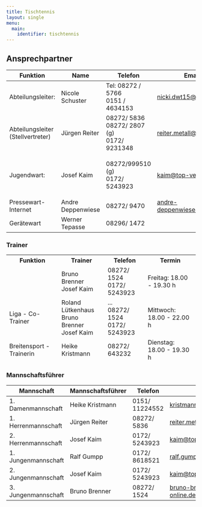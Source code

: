 ```yaml
---
title: Tischtennis
layout: single
menu:
  main:
    identifier: tischtennis
---
```


## Ansprechpartner

<table>
<thead> 
<tr>
<th>Funktion</th> <th>Name</th> <th>Telefon</th><th>Email</th>
</tr>
</thead>
<tbody>
<tr class="odd">
<td>Abteilungsleiter:</td>
<td>Nicole Schuster<br></td>
<td>Tel: 08272 / 5766<br>0151 / 4634153<br></td>
<td><a title="Mail an Herrn Josef Kaim" href="mailto:nicki.dwt15@gmail.com">nicki.dwt15@gmail.com</a><br></td>
</tr>
<tr class="even">
<td>Abteilungsleiter<br>(Stellvertreter)</td>
<td>Jürgen Reiter<br></td>
<td>08272/ 5836<br>08272/ 2807 (g)<br>0172/ 9231348<br></td>
<td><a title="Mail an Herrn Jürgen Reiter" href="mailto:reiter.metall@gmx.de">reiter.metall@gmx.de</a></td>
</tr>
<tr class="odd">
<td>Jugendwart:<br></td>
<td>Josef Kaim</td>
<td>
<p>08272/999510 (g)<br>0172/ 5243923</p>
</td>
<td><a title="Mail an Herrn Josef Kaim" href="mailto:kaim@top-vers.de">kaim@top-vers.de</a></td>
</tr>
<tr class="even">
<td>Pressewart-Internet</td>
<td>Andre Deppenwiese</td>
<td>08272/ 9470<br></td>
<td><a title="Mail an Herrn Andre Deppenwiese" href="mailto:andre-deppenwiese@online.de">andre-deppenwiese@online.de</a><br></td>
</tr>
<tr class="odd">
<td>Gerätewart</td>
<td>Werner Tepasse</td>
<td>08296/ 1472</td>
<td></td>
</tr>
</tbody>
</table>

###  Trainer

<table>
<thead> 
<tr>
<th>Funktion</th><th>Trainer</th><th>Telefon</th><th>Termin<br></th>
</tr>
<tr class="even">
<td></td>
<td>Bruno Brenner<br>Josef Kaim</td>
<td>08272/ 1524<br>0172/ 5243923</td>
<td>Freitag: 18.00 - 19.30 h</td>
</tr>
<tr class="odd">
<td>Liga - Co-Trainer</td>
<td>Roland Lütkenhaus<br>Bruno Brenner<br>Josef Kaim</td>
<td>...<br>08272/ 1524<br>0172/ 5243923</td>
<td>Mittwoch: 18.00 - 22.00 h<br></td>
</tr>
<tr class="even">
<td>Breitensport - Trainerin</td>
<td>Heike Kristmann</td>
<td>08272/ 643232</td>
<td>Dienstag: 18.00 - 19.30 h</td>
</tr>
</thead> 
<tbody>
</tbody>
</table>

### Mannschaftsführer

<table>
<thead>
<tr>
<th>Mannschaft</th><th>Mannschaftsführer</th><th>Telefon</th></th><th>Email</th>
</tr>
</thead> 
<tbody>
<tr class="even">
<td>1. Damenmannschaft<br></td>
<td>Heike Kristmann<br></td>
<td>0151/ 11224552<br></td>
<td><a title="Mail an Frau Heike Kristmann" href="mailto:kristmann@onlinehome.de">kristmann@onlinehome.de</a></td>
</tr>
<tr class="odd">
<td>1. Herrenmannschaft</td>
<td>Jürgen Reiter<br></td>
<td>08272/ 5836<br></td>
<td><a title="Mail an Herrn Jürgen Reiter" href="mailto:reiter.metall@gmx.de">reiter.metall@gmx.de</a></td>
</tr>
<tr class="even">
<td>2. Herrenmannschaft</td>
<td>Josef Kaim</td>
<td>0172/ 5243923</td>
<td><a title="Mail an Herrn Josef Kaim" href="mailto:kaim@top-vers.de">kaim@top-vers.de</a></td>
</tr>
<tr class="odd">
<td>1. Jungenmannschaft</td>
<td>Ralf Gumpp<br></td>
<td>0172/ 8618521<br></td>
<td><a title="Mial an Herrn Ralf Gumpp" href="mailto:ralf.gumpp@zeppelin.com">ralf.gumpp@zeppelin.com</a></td>
</tr>
<tr class="odd">
<td>2. Jungenmannschaft</td>
<td>Josef Kaim<br></td>
<td>0172/ 5243923</td>
<td><a title="Mail an Herrn Josef Kaim" href="mailto:kaim@top-vers.de">kaim@top-vers.de</a></td>
</tr>
<tr class="even">
<td>3. Jungenmannschaft</td>
<td>Bruno Brenner<br></td>
<td>08272/ 1524</td>
<td><a title="Mail an Herrn Bruno Brenner" href="mailto:bruno-brenner@t-online.de">bruno-brenner@t-online.de</a></td>
</tr>
</tbody>
</table>

